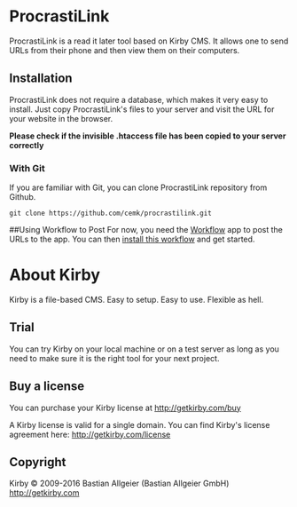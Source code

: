 # ProcrastiLink

ProcrastiLink is a read it later tool based on Kirby CMS. It allows one to send URLs from their phone and then view them on their computers. 

## Installation

ProcrastiLink does not require a database, which makes it very easy to
install. Just copy ProcrastiLink's files to your server and visit the
URL for your website in the browser.

**Please check if the invisible .htaccess file has been
copied to your server correctly**

### With Git

If you are familiar with Git, you can clone ProcrastiLink repository from Github.

    git clone https://github.com/cemk/procrastilink.git

##Using Workflow to Post
For now, you need the [Workflow](http://workflow.is) app to post the URLs to the app. You can then [install this workflow](https://workflow.is/workflows/918e6365d1d34c7abd7b4beca5951e3a) and get started.

# About Kirby

Kirby is a file-based CMS.
Easy to setup. Easy to use. Flexible as hell.

## Trial

You can try Kirby on your local machine or on a test
server as long as you need to make sure it is the right
tool for your next project.

## Buy a license

You can purchase your Kirby license at
<http://getkirby.com/buy>

A Kirby license is valid for a single domain. You can find 
Kirby's license agreement here: <http://getkirby.com/license>


## Copyright

Kirby © 2009-2016 Bastian Allgeier (Bastian Allgeier GmbH)
<http://getkirby.com>